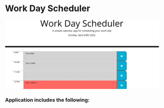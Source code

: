 # Work Day Scheduler
![](./assets/images/WorkDayScheduler.jpg)

### Application includes the following: ###
